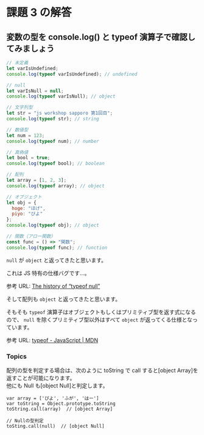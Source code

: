 # 課題 3 の解答

## 変数の型を console.log() と typeof 演算子で確認してみましょう

```js
// 未定義
let varIsUndefined;
console.log(typeof varIsUndefined); // undefined

// null
let varIsNull = null;
console.log(typeof varIsNull); // object

// 文字列型
let str = "js workshop sapporo 第1回目";
console.log(typeof str); // string

// 数値型
let num = 123;
console.log(typeof num); // number

// 真偽値
let bool = true;
console.log(typeof bool); // boolean

// 配列
let array = [1, 2, 3];
console.log(typeof array); // object

// オブジェクト
let obj = {
  hoge: "ほげ",
  piyo: "ぴよ"
};
console.log(typeof obj); // object

// 関数（アロー関数）
const func = () => "関数";
console.log(typeof func); // function
```

`null` が `object` と返ってきたと思います。

これは JS 特有の仕様バグです…。

参考 URL: [The history of “typeof null”](http://2ality.com/2013/10/typeof-null.html)

そして配列も `object` と返ってきたと思います。

そもそも `typeof` 演算子はオブジェクトもしくはプリミティブ型を返す式になるので、 `null` を除くプリミティブ型以外はすべて `object` が返ってくる仕様となっています。

参考 URL: [typeof - JavaScript | MDN](https://developer.mozilla.org/ja/docs/Web/JavaScript/Reference/Operators/typeof#Syntax)

### Topics

配列の型を判定する場合は、次のように toString で call すると[object Array]を返すことが可能になります。  
他にも Null も[object Null]と判定します。

```
var array = ['ぴよ', 'ふが', 'はー']
var toString = Object.prototype.toString
toString.call(array)  // [object Array]

// Nullの型判定
toSting.call(null)  // [object Null]
```
